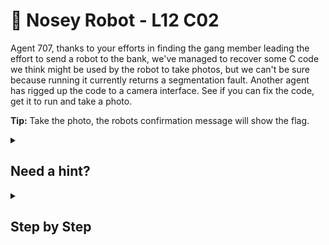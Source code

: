 # 🤖 Nosey Robot - L12 C02

Agent 707, thanks to your efforts in finding the gang member leading the effort to send a robot to the bank, we've managed to recover some C code we think might be used by the robot to take photos, but we can't be sure because running it currently returns a segmentation fault. Another agent has rigged up the code to a camera interface. See if you can fix the code, get it to run and take a photo.

**Tip:** Take the photo, the robots confirmation message will show the flag.

<details><summary>

## Need a hint?</summary>

```txt
💡 Hint: This program suffers from a buffer overflow vulnerability.
   You should know by now what causes a buffer overflow so you'll have to fix it.
```

</details>

<details><summary>

## Step by Step</summary>

```c
#include <stdio.h>
#include <string.h>
int main()
{
  int take_photo = 0;
  char command[8];
  char * pictures = "take_pictures";

  strcpy(command, pictures);
  if (strcmp(command, "take_pictures") == 0) {
    printf("%s\n", "CLICK_PHOTO_TAKEN");
    take_photo = 1;
  } else {
    printf("%s\n", "SEG_FAULT_NO_PHOTO");
  }
  return 0;
}
```

- The string “command” is too small for the string you are trying to copy to it. By changing “`char command[8]`” to “`char command[32]`”, buffer overflow will not occur.

`flag: GOxVYN1Ckz7h3j32R53k`

</details>
